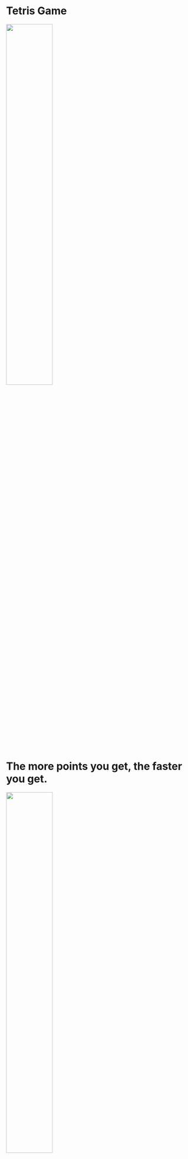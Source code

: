 Tetris Game
=============================

<img width="50%" src="https://user-images.githubusercontent.com/71778475/124383077-8b811680-dd05-11eb-83ee-f59043833b14.gif"/>

# The more points you get, the faster you get.

<img width="50%" src="https://user-images.githubusercontent.com/71778475/124382930-d3ec0480-dd04-11eb-82d5-de17d9e41c32.gif"/>

***
> ## Description
> 0. There are some ester egg. Why don't you try to find it?
> 1. I made it based on a window console.
> 2. I implement the seven bags
> 3. Wall kick convention is used. [Click here](https://tetris.fandom.com/wiki/SRS)
> 4. Ceated date: 2021-01-05

***
> ## How To Play
> Please refer to the "How To Play" on game

***
> ## Update
> 
> ### 2021-10-22 
> 1. Added a pause or resume button. 
> 
> 2. Modified How To Play Guide. 
